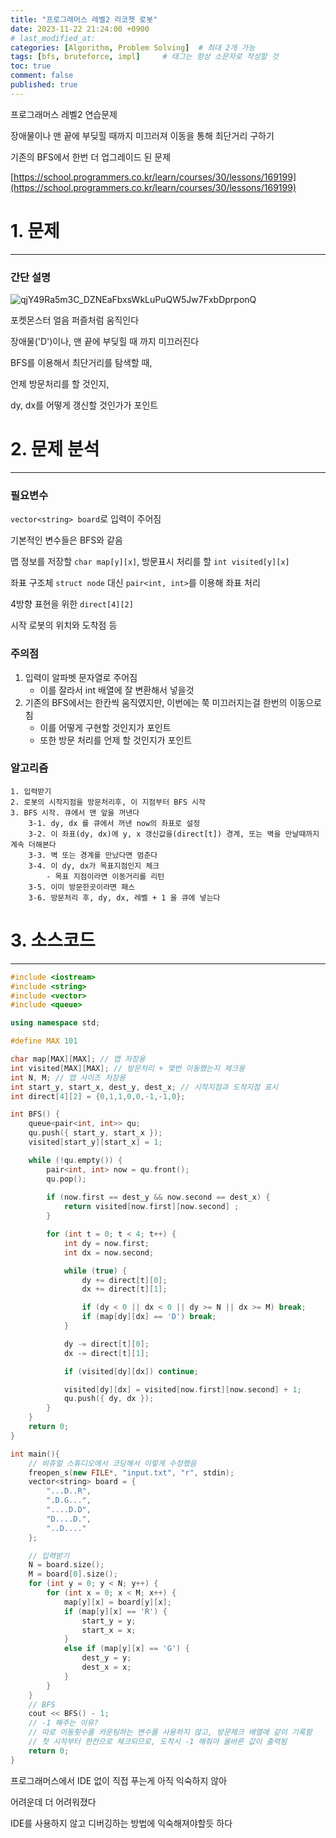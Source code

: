 ```yaml
---
title: "프로그래머스 레벨2 리코쳇 로봇"
date: 2023-11-22 21:24:00 +0900
# last_modified_at: 
categories: [Algorithm, Problem Solving]  # 최대 2개 가능
tags: [bfs, bruteforce, impl]     # 태그는 항상 소문자로 작성할 것
toc: true
comment: false
published: true
---
```


프로그래머스 레벨2 연습문제

장애물이나 맨 끝에 부딪힐 때까지 미끄러져 이동을 통해 최단거리 구하기

기존의 BFS에서 한번 더 업그레이드 된 문제

[https://school.programmers.co.kr/learn/courses/30/lessons/169199](https://school.programmers.co.kr/learn/courses/30/lessons/169199)

# 1. 문제
---
### 간단 설명

![qjY49Ra5m3C_DZNEaFbxsWkLuPuQW5Jw7FxbDprponQ](https://github.com/jinhg0214/jinhg0214.github.io/assets/70011316/54e83839-36c3-4525-9785-a59c113514d1)

포켓몬스터 얼음 퍼즐처럼 움직인다

장애물('D')이나, 맨 끝에 부딪힐 때 까지 미끄러진다

BFS를 이용해서 최단거리를 탐색할 때,

언제 방문처리를 할 것인지,

dy, dx를 어떻게 갱신할 것인가가 포인트


# 2. 문제 분석
---
### 필요변수
`vector<string> board`로 입력이 주어짐

기본적인 변수들은 BFS와 같음

맵 정보를 저장할 `char map[y][x]`, 방문표시 처리를 할 `int visited[y][x]`

좌표 구조체 `struct node` 대신 `pair<int, int>`를 이용해 좌표 처리

4방향 표현을 위한 `direct[4][2]`

시작 로봇의 위치와 도착점 등


### 주의점
1. 입력이 알파벳 문자열로 주어짐
    - 이를 잘라서 int 배열에 잘 변환해서 넣을것
2. 기존의 BFS에서는 한칸씩 움직였지만, 이번에는 쭉 미끄러지는걸 한번의 이동으로 침
    - 이를 어떻게 구현할 것인지가 포인트
    - 또한 방문 처리를 언제 할 것인지가 포인트

### 알고리즘
```
1. 입력받기
2. 로봇의 시작지점을 방문처리후, 이 지점부터 BFS 시작
3. BFS 시작. 큐에서 맨 앞을 꺼낸다
    3-1. dy, dx 를 큐에서 꺼낸 now의 좌표로 설정
    3-2. 이 좌표(dy, dx)에 y, x 갱신값을(direct[t]) 경계, 또는 벽을 만날때까지 계속 더해본다
    3-3. 벽 또는 경계를 만났다면 멈춘다
    3-4. 이 dy, dx가 목표지점인지 체크
        - 목표 지점이라면 이동거리를 리턴
    3-5. 이미 방문한곳이라면 패스
    3-6. 방문처리 후, dy, dx, 레벨 + 1 을 큐에 넣는다 
```


# 3. 소스코드
---
```cpp
#include <iostream>
#include <string>
#include <vector>
#include <queue>

using namespace std;

#define MAX 101

char map[MAX][MAX]; // 맵 저장용
int visited[MAX][MAX]; // 방문처리 + 몇번 이동했는지 체크용
int N, M; // 맵 사이즈 저장용 
int start_y, start_x, dest_y, dest_x; // 시작지점과 도착지점 표시 
int direct[4][2] = {0,1,1,0,0,-1,-1,0};

int BFS() {
	queue<pair<int, int>> qu;
	qu.push({ start_y, start_x });
	visited[start_y][start_x] = 1;

	while (!qu.empty()) {
		pair<int, int> now = qu.front();
		qu.pop();
	
		if (now.first == dest_y && now.second == dest_x) {
			return visited[now.first][now.second] ;
		}

		for (int t = 0; t < 4; t++) {
			int dy = now.first;
			int dx = now.second;

			while (true) {
				dy += direct[t][0];
				dx += direct[t][1];

				if (dy < 0 || dx < 0 || dy >= N || dx >= M) break;
				if (map[dy][dx] == 'D') break;
			}

			dy -= direct[t][0];
			dx -= direct[t][1];

			if (visited[dy][dx]) continue;

			visited[dy][dx] = visited[now.first][now.second] + 1;
			qu.push({ dy, dx });
		}
	}
	return 0;
}

int main(){
    // 비쥬얼 스튜디오에서 코딩해서 이렇게 수정했음 
	freopen_s(new FILE*, "input.txt", "r", stdin);
	vector<string> board = {
		"...D..R",
		".D.G...",
		"....D.D",
		"D....D.",
		"..D...."
	};

    // 입력받기
	N = board.size();
	M = board[0].size();
	for (int y = 0; y < N; y++) {
		for (int x = 0; x < M; x++) {
			map[y][x] = board[y][x];
			if (map[y][x] == 'R') {
				start_y = y;
				start_x = x;
			}
			else if (map[y][x] == 'G') {
				dest_y = y;
				dest_x = x;
			}
		}
	}
    // BFS 
	cout << BFS() - 1; 
    // -1 해주는 이유?
    // 따로 이동횟수를 카운팅하는 변수를 사용하지 않고, 방문체크 배열에 같이 기록함
    // 첫 시작부터 한칸으로 체크되므로, 도착시 -1 해줘야 올바른 값이 출력됨
	return 0;
}

```

프로그래머스에서 IDE 없이 직접 푸는게 아직 익숙하지 않아

어려운데 더 어려워졌다

IDE를 사용하지 않고 디버깅하는 방법에 익숙해져야할듯 하다